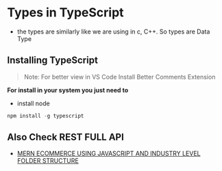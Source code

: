 # Types in TypeScript

- the types are similarly like we are using in c, C++. So types are Data Type

## Installing TypeScript

> Note: For better view in VS Code Install Better Comments Extension

**For install in your system you just need to**

- install node

```javascript
npm install -g typescript
```

## Also Check REST FULL API

- [MERN ECOMMERCE USING JAVASCRIPT AND INDUSTRY LEVEL FOLDER STRUCTURE](https://github.com/CodeIntelli/MERN-ECOMMERCE)
